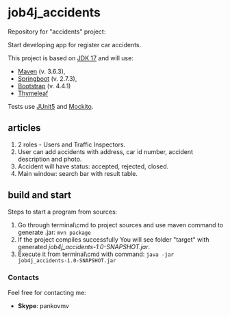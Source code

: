 # job4j_accidents
Repository for "accidents" project:

Start developing app for register car accidents.


This project is based on [JDK 17](https://www.oracle.com/java/technologies/javase-downloads.html#JDK17) and will use:
- [Maven](https://maven.apache.org/) (v. 3.6.3),
- [Springboot](https://spring.io/) (v. 2.7.3),
- [Bootstrap](https://getbootstrap.com/docs/4.4/getting-started/introduction/) (v. 4.4.1)
- [Thymeleaf](https://www.thymeleaf.org/)


Tests use [JUnit5](https://junit.org/junit5/) and [Mockito](https://site.mockito.org/).

## articles
1. 2 roles - Users and Traffic Inspectors.
2. User can add accidents with address, car id number, accident description and photo.
3. Accident will have status: accepted, rejected, closed.
4. Main window: search bar with result table.
## build and start
Steps to start a program from sources:
1. Go through terminal\cmd to project sources and use maven command to generate .jar:
```mvn package```
2. If the project compiles successfully You will see folder "target" with generated _job4j_accidents-1.0-SNAPSHOT.jar_.
3. Execute it from terminal\cmd with command:
```java -jar job4j_accidents-1.0-SNAPSHOT.jar```

### Contacts
Feel free for contacting me:
- **Skype**: pankovmv
